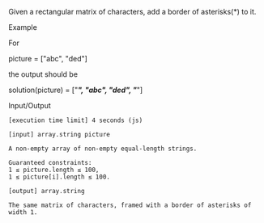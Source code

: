 Given a rectangular matrix of characters, add a border of asterisks(\*) to it.

Example

For

picture = ["abc",
"ded"]

the output should be

solution(picture) = ["*****",
"*abc*",
"*ded*",
"*****"]

Input/Output

    [execution time limit] 4 seconds (js)

    [input] array.string picture

    A non-empty array of non-empty equal-length strings.

    Guaranteed constraints:
    1 ≤ picture.length ≤ 100,
    1 ≤ picture[i].length ≤ 100.

    [output] array.string

    The same matrix of characters, framed with a border of asterisks of width 1.
